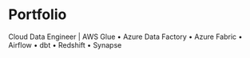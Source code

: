 # Portfolio
Cloud Data Engineer | AWS Glue • Azure Data Factory • Azure Fabric • Airflow • dbt • Redshift • Synapse
